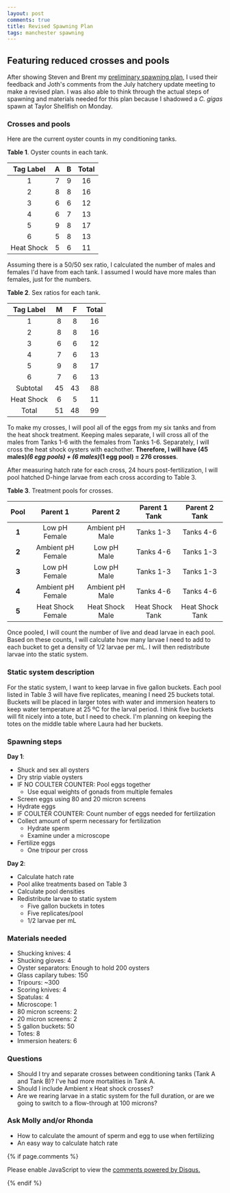 ```yaml
---
layout: post
comments: true
title: Revised Spawning Plan
tags: manchester spawning
---
```


## Featuring reduced crosses and pools

After showing Steven and Brent my [preliminary spawning plan](https://yaaminiv.github.io/Preliminary-Spawning-Plan/), I used their feedback and Joth's comments from the July hatchery update meeting to make a revised plan. I was also able to think through the actual steps of spawning and materials needed for this plan because I shadowed a *C. gigas* spawn at Taylor Shellfish on Monday.

### Crosses and pools

Here are the current oyster counts in my conditioning tanks.

**Table 1**. Oyster counts in each tank.

|  Tag Label |  A |  B | Total |
|:----------:|:--:|:--:|:-----:|
|      1     |  7 |  9 |   16  |
|      2     |  8 |  8 |   16  |
|      3     |  6 |  6 |   12  |
|      4     |  6 |  7 |   13  |
|      5     |  9 |  8 |   17  |
|      6     |  5 |  8 |   13  |
| Heat Shock |  5 |  6 |   11  |

Assuming there is a 50/50 sex ratio, I calculated the number of males and females I'd have from each tank. I assumed I would have more males than females, just for the numbers.

**Table 2**. Sex ratios for each tank. 

|  Tag Label |  M |  F | Total |
|:----------:|:--:|:--:|:-----:|
|      1     |  8 |  8 |   16  |
|      2     |  8 |  8 |   16  |
|      3     |  6 |  6 |   12  |
|      4     |  7 |  6 |   13  |
|      5     |  9 |  8 |   17  |
|      6     |  7 |  6 |   13  |
|  Subtotal  | 45 | 43 |   88  |
| Heat Shock |  6 |  5 |   11  |
|    Total   | 51 | 48 |   99  |

To make my crosses, I will pool all of the eggs from my six tanks and from the heat shock treatment. Keeping males separate, I will cross all of the males from Tanks 1-6 with the females from Tanks 1-6. Separately, I will cross the heat shock oysters with eachother. **Therefore, I will have (45 males)*(6 egg pools) + (6 males)*(1 egg pool) = 276 crosses**.

After measuring hatch rate for each cross, 24 hours post-fertilization, I will pool hatched D-hinge larvae from each cross according to Table 3.

**Table 3**. Treatment pools for crosses.

| **Pool** |    **Parent 1**   |   **Parent 2**  | **Parent 1 Tank** | **Parent 2 Tank** |
|:--------:|:-----------------:|:---------------:|:-----------------:|:-----------------:|
|   **1**  |   Low pH Female   | Ambient pH Male |     Tanks 1-3     |     Tanks 4-6     |
|   **2**  | Ambient pH Female |   Low pH Male   |     Tanks 4-6     |     Tanks 1-3     |
|   **3**  |   Low pH Female   |   Low pH Male   |     Tanks 1-3     |     Tanks 1-3     |
|   **4**  | Ambient pH Female | Ambient pH Male |     Tanks 4-6     |     Tanks 4-6     |
|   **5**  | Heat Shock Female | Heat Shock Male |  Heat Shock Tank  |  Heat Shock Tank  |

Once pooled, I will count the number of live and dead larvae in each pool. Based on these counts, I will calculate how many larvae I need to add to each bucket to get a density of 1/2 larvae per mL. I will then redistribute larvae into the static system.

### Static system description

For the static system, I want to keep larvae in five gallon buckets. Each pool listed in Table 3 will have five replicates, meaning I need 25 buckets total. Buckets will be placed in larger totes with water and immersion heaters to keep water temperature at 25 ºC for the larval period. I think five buckets will fit nicely into a tote, but I need to check. I'm planning on keeping the totes on the middle table where Laura had her buckets.

### Spawning steps

**Day 1**: 

- Shuck and sex all oysters
- Dry strip viable oysters
- IF NO COULTER COUNTER: Pool eggs together
  - Use equal weights of gonads from multiple females
- Screen eggs using 80 and 20 micron screens
- Hydrate eggs
- IF COULTER COUNTER: Count number of eggs needed for fertilization
- Collect amount of sperm necessary for fertilization
  - Hydrate sperm
  - Examine under a microscope
- Fertilize eggs
  - One tripour per cross

**Day 2**:

- Calculate hatch rate
- Pool alike treatments based on Table 3
- Calculate pool densities
- Redistribute larvae to static system
  - Five gallon buckets in totes
  - Five replicates/pool
  - 1/2 larvae per mL

### Materials needed

- Shucking knives: 4
- Shucking gloves: 4
- Oyster separators: Enough to hold 200 oysters
- Glass capilary tubes: 150
- Tripours: ~300
- Scoring knives: 4
- Spatulas: 4
- Microscope: 1
- 80 micron screens: 2
- 20 micron screens: 2
- 5 gallon buckets: 50
- Totes: 8
- Immersion heaters: 6

### Questions

- Should I try and separate crosses between conditioning tanks (Tank A and Tank B)? I've had more mortalities in Tank A.
- Should I include Ambient x Heat shock crosses?
- Are we rearing larvae in a static system for the full duration, or are we going to switch to a flow-through at 100 microns?

### Ask Molly and/or Rhonda

- How to calculate the amount of sperm and egg to use when fertilizing
- An easy way to calculate hatch rate

{% if page.comments %}

<div id="disqus_thread"></div>
<script>

/**
*  RECOMMENDED CONFIGURATION VARIABLES: EDIT AND UNCOMMENT THE SECTION BELOW TO INSERT DYNAMIC VALUES FROM YOUR PLATFORM OR CMS.
*  LEARN WHY DEFINING THESE VARIABLES IS IMPORTANT: https://disqus.com/admin/universalcode/#configuration-variables*/
/*
var disqus_config = function () {
this.page.url = PAGE_URL;  // Replace PAGE_URL with your page's canonical URL variable
this.page.identifier = PAGE_IDENTIFIER; // Replace PAGE_IDENTIFIER with your page's unique identifier variable
};
*/
(function() { // DON'T EDIT BELOW THIS LINE
var d = document, s = d.createElement('script');
s.src = 'https://the-responsible-grad-student.disqus.com/embed.js';
s.setAttribute('data-timestamp', +new Date());
(d.head || d.body).appendChild(s);
})();
</script>
<noscript>Please enable JavaScript to view the <a href="https://disqus.com/?ref_noscript">comments powered by Disqus.</a></noscript>

{% endif %}

<script id="dsq-count-scr" src="//the-responsible-grad-student.disqus.com/count.js" async></script>

